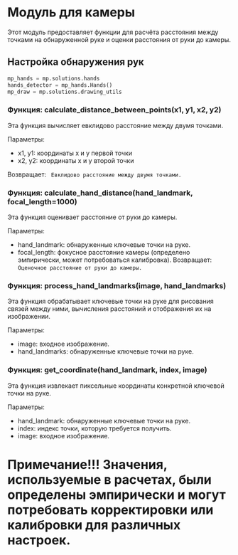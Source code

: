 # Модуль для камеры

Этот модуль предоставляет функции для расчёта расстояния между точками на обнаруженной руке и оценки расстояния от руки до камеры.

## Настройка обнаружения рук

```python
mp_hands = mp.solutions.hands
hands_detector = mp_hands.Hands()
mp_draw = mp.solutions.drawing_utils
```

### Функция: calculate_distance_between_points(x1, y1, x2, y2)
Эта функция вычисляет евклидово расстояние между двумя точками.

Параметры:
* x1, y1: координаты x и y первой точки
* x2, y2: координаты x и y второй точки

Возвращает:
`
Евклидово расстояние между двумя точками.`

### Функция: calculate_hand_distance(hand_landmark, focal_length=1000)
Эта функция оценивает расстояние от руки до камеры.

Параметры:
* hand_landmark: обнаруженные ключевые точки на руке.
* focal_length: фокусное расстояние камеры (определено эмпирически, может потребоваться калибровка).
Возвращает:
`Оценочное расстояние от руки до камеры.`

### Функция: process_hand_landmarks(image, hand_landmarks)
Эта функция обрабатывает ключевые точки на руке для рисования связей между ними, вычисления расстояний и отображения их на изображении.

Параметры:
* image: входное изображение.
* hand_landmarks: обнаруженные ключевые точки на руке.

### Функция: get_coordinate(hand_landmark, index, image)
Эта функция извлекает пиксельные координаты конкретной ключевой точки на руке.

Параметры:
* hand_landmark: обнаруженные ключевые точки на руке.
* index: индекс точки, которую требуется получить.
* image: входное изображение.

# Примечание!!! Значения, используемые в расчетах, были определены эмпирически и могут потребовать корректировки или калибровки для различных настроек.
